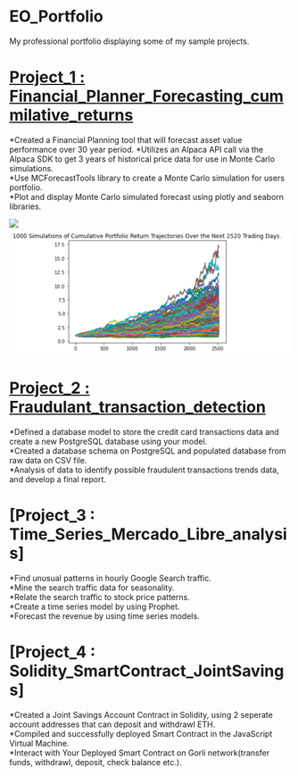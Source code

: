 # EO_Portfolio
My professional portfolio displaying some of my sample projects.

# [Project_1 : Financial_Planner_Forecasting_cummilative_returns](https://github.com/EOndarza/Financial_Planner/tree/main)
*Created a Financial Planning tool that will forecast asset value performance over 30 year period.
*Utilizes an Alpaca API call via the Alpaca SDK to get 3 years of historical price data for use in Monte Carlo simulations.  
*Use MCForecastTools library to create a Monte Carlo simulation for users portfolio.  
*Plot and display Monte Carlo simulated forecast using plotly and seaborn libraries. 

![](Crypto_Pie.png)
![](https://github.com/EOndarza/EO_Portfolio/blob/main/images/Fin_Plan_photos/10_Y.png)

# [Project_2 : Fraudulant_transaction_detection](https://github.com/EOndarza/Financial_Planner/tree/main)
*Defined a database model to store the credit card transactions data and create a new PostgreSQL database using your model.  
*Created a database schema on PostgreSQL and populated database from raw data on CSV file.  
*Analysis of data to identify possible fraudulent transactions trends data, and develop a final report.  

# [Project_3 : Time_Series_Mercado_Libre_analysis]
*Find unusual patterns in hourly Google Search traffic.  
*Mine the search traffic data for seasonality.  
*Relate the search traffic to stock price patterns.  
*Create a time series model by using Prophet.  
*Forecast the revenue by using time series models.  

# [Project_4 : Solidity_SmartContract_JointSavings]
*Created a Joint Savings Account Contract in Solidity, using 2 seperate account addresses that can deposit and withdrawl ETH.  
*Compiled and successfully deployed Smart Contract in the JavaScript Virtual Machine.   
*Interact with Your Deployed Smart Contract on Gorli network(transfer funds, withdrawl, deposit, check balance etc.).  



